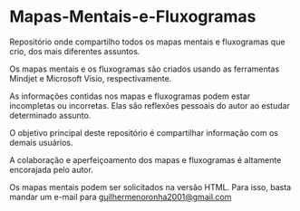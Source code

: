 # Mapas-Mentais-e-Fluxogramas
Repositório onde compartilho todos os mapas mentais e fluxogramas que crio, dos mais diferentes assuntos.

Os mapas mentais e os fluxogramas são criados usando as ferramentas Mindjet e Microsoft Visio, respectivamente.

As informações contidas nos mapas e fluxogramas podem estar incompletas ou incorretas. Elas são reflexões pessoais do autor ao estudar determinado assunto.

O objetivo principal deste repositório é compartilhar informação com os demais usuários.

A colaboração e aperfeiçoamento dos mapas e fluxogramas é altamente encorajada pelo autor.

Os mapas mentais podem ser solicitados na versão HTML. Para isso, basta mandar um e-mail para guilhermenoronha2001@gmail.com
